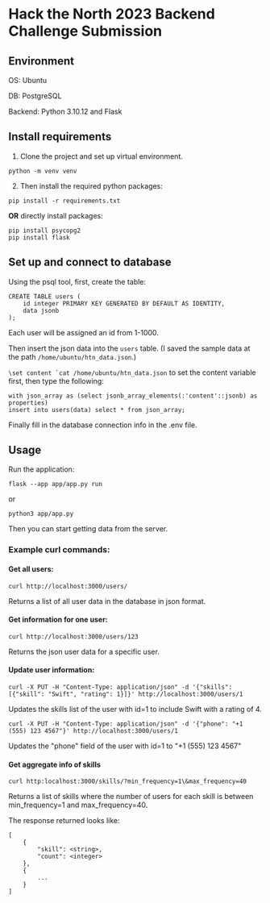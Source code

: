 # Hack the North 2023 Backend Challenge Submission

## Environment
OS: Ubuntu

DB: PostgreSQL

Backend: Python 3.10.12 and Flask

## Install requirements
1. Clone the project and set up virtual environment.

```
python -m venv venv
```

 2. Then install the required python packages:


```
pip install -r requirements.txt
```

**OR** directly install packages:
```
pip install psycopg2
pip install flask
```

## Set up and connect to database

Using the psql tool, first, create the table:
```
CREATE TABLE users (
    id integer PRIMARY KEY GENERATED BY DEFAULT AS IDENTITY,
    data jsonb
);
```
Each user will be assigned an id from 1-1000. 

Then insert the json data into the ```users``` table. (I saved the sample data at the path ```/home/ubuntu/htn_data.json```.)

```\set content `cat /home/ubuntu/htn_data.json``` to set the content variable first, then type the following:

```
with json_array as (select jsonb_array_elements(:'content'::jsonb) as properties)
insert into users(data) select * from json_array;
```
Finally fill in the database connection info in the .env file.

## Usage

Run the application:
```
flask --app app/app.py run
```
or
```
python3 app/app.py
```

Then you can start getting data from the server.

### Example curl commands:

#### Get all users:

```curl http://localhost:3000/users/```

Returns a list of all user data in the database in json format.

#### Get information for one user:

```curl http://localhost:3000/users/123```

Returns the json user data for a specific user.

#### Update user information:

```curl -X PUT -H "Content-Type: application/json" -d '{"skills": [{"skill": "Swift", "rating": 1}]}' http://localhost:3000/users/1```

Updates the skills list of the user with id=1 to include Swift with a rating of 4.

```curl -X PUT -H "Content-Type: application/json" -d '{"phone": "+1 (555) 123 4567"}' http://localhost:3000/users/1```

Updates the "phone" field of the user with id=1 to "+1 (555) 123 4567"

#### Get aggregate info of skills

```curl http:localhost:3000/skills/?min_frequency=1\&max_frequency=40```

Returns a list of skills where the number of users for each skill is between min_frequency=1 and max_frequency=40.

The response returned looks like:
```
[
    {
        "skill": <string>, 
        "count": <integer>
    }, 
    {
        ...
    }
]
```
